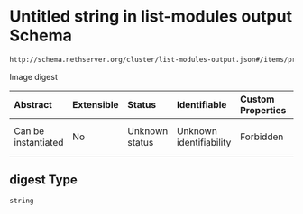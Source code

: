 # Untitled string in list-modules output Schema

```txt
http://schema.nethserver.org/cluster/list-modules-output.json#/items/properties/updates/items/properties/digest
```

Image digest

| Abstract            | Extensible | Status         | Identifiable            | Custom Properties | Additional Properties | Access Restrictions | Defined In                                                                            |
| :------------------ | :--------- | :------------- | :---------------------- | :---------------- | :-------------------- | :------------------ | :------------------------------------------------------------------------------------ |
| Can be instantiated | No         | Unknown status | Unknown identifiability | Forbidden         | Allowed               | none                | [list-modules-output.json\*](cluster/list-modules-output.json "open original schema") |

## digest Type

`string`
